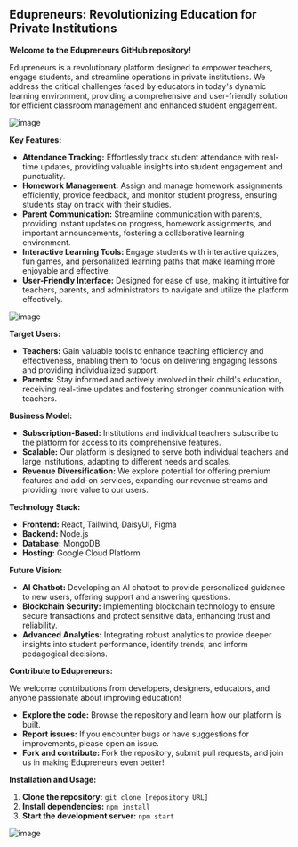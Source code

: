 ## Edupreneurs: Revolutionizing Education for Private Institutions

**Welcome to the Edupreneurs GitHub repository!**

Edupreneurs is a revolutionary platform designed to empower teachers, engage students, and streamline operations in private institutions. We address the critical challenges faced by educators in today's dynamic learning environment, providing a comprehensive and user-friendly solution for efficient classroom management and enhanced student engagement.

![image](https://github.com/user-attachments/assets/f336acd6-5bad-47ce-a999-9edbfe7c7438)

**Key Features:**

* **Attendance Tracking:** Effortlessly track student attendance with real-time updates, providing valuable insights into student engagement and punctuality.
* **Homework Management:**  Assign and manage homework assignments efficiently, provide feedback, and monitor student progress, ensuring students stay on track with their studies.
* **Parent Communication:**  Streamline communication with parents, providing instant updates on progress, homework assignments, and important announcements, fostering a collaborative learning environment.
* **Interactive Learning Tools:**  Engage students with interactive quizzes, fun games, and personalized learning paths that make learning more enjoyable and effective.
* **User-Friendly Interface:** Designed for ease of use, making it intuitive for teachers, parents, and administrators to navigate and utilize the platform effectively.

![image](https://github.com/user-attachments/assets/4c1ea326-f5f6-4ee6-b161-43668612cf75)

**Target Users:**

* **Teachers:**  Gain valuable tools to enhance teaching efficiency and effectiveness, enabling them to focus on delivering engaging lessons and providing individualized support.
* **Parents:**  Stay informed and actively involved in their child's education, receiving real-time updates and fostering stronger communication with teachers.

**Business Model:**

* **Subscription-Based:**  Institutions and individual teachers subscribe to the platform for access to its comprehensive features.
* **Scalable:**  Our platform is designed to serve both individual teachers and large institutions, adapting to different needs and scales.
* **Revenue Diversification:**  We explore potential for offering premium features and add-on services, expanding our revenue streams and providing more value to our users.

**Technology Stack:**

* **Frontend:**  React, Tailwind, DaisyUI, Figma
* **Backend:** Node.js
* **Database:**  MongoDB
* **Hosting:** Google Cloud Platform

**Future Vision:**

* **AI Chatbot:**  Developing an AI chatbot to provide personalized guidance to new users, offering support and answering questions.
* **Blockchain Security:** Implementing blockchain technology to ensure secure transactions and protect sensitive data, enhancing trust and reliability.
* **Advanced Analytics:**  Integrating robust analytics to provide deeper insights into student performance, identify trends, and inform pedagogical decisions.

**Contribute to Edupreneurs:**

We welcome contributions from developers, designers, educators, and anyone passionate about improving education!

* **Explore the code:**  Browse the repository and learn how our platform is built.
* **Report issues:**  If you encounter bugs or have suggestions for improvements, please open an issue.
* **Fork and contribute:**  Fork the repository, submit pull requests, and join us in making Edupreneurs even better!

**Installation and Usage:**

1. **Clone the repository:** `git clone [repository URL]`
2. **Install dependencies:** `npm install`
3. **Start the development server:** `npm start`

![image](https://github.com/user-attachments/assets/32cfe155-29a1-4cf6-b691-ee6d47d53ee6)




